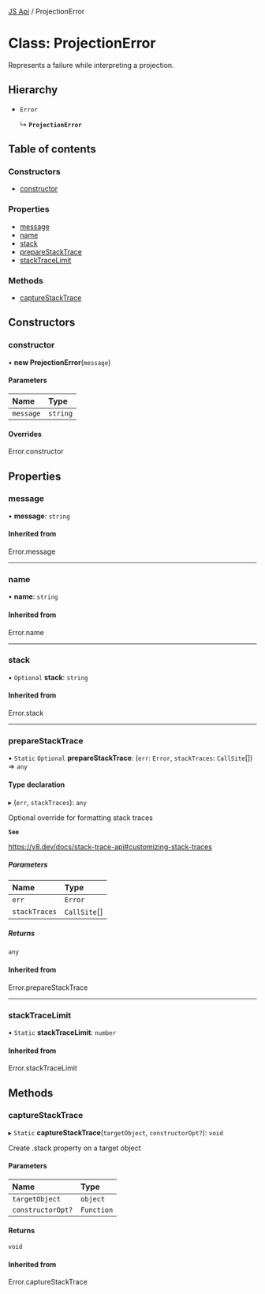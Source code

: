 [JS Api](../index.md) / ProjectionError

# Class: ProjectionError

Represents a failure while interpreting a projection.

## Hierarchy

- `Error`

  ↳ **`ProjectionError`**

## Table of contents

### Constructors

- [constructor](ProjectionError.md#constructor)

### Properties

- [message](ProjectionError.md#message)
- [name](ProjectionError.md#name)
- [stack](ProjectionError.md#stack)
- [prepareStackTrace](ProjectionError.md#preparestacktrace)
- [stackTraceLimit](ProjectionError.md#stacktracelimit)

### Methods

- [captureStackTrace](ProjectionError.md#capturestacktrace)

## Constructors

### constructor

• **new ProjectionError**(`message`)

#### Parameters

| Name | Type |
| :------ | :------ |
| `message` | `string` |

#### Overrides

Error.constructor

## Properties

### message

• **message**: `string`

#### Inherited from

Error.message

___

### name

• **name**: `string`

#### Inherited from

Error.name

___

### stack

• `Optional` **stack**: `string`

#### Inherited from

Error.stack

___

### prepareStackTrace

▪ `Static` `Optional` **prepareStackTrace**: (`err`: `Error`, `stackTraces`: `CallSite`[]) => `any`

#### Type declaration

▸ (`err`, `stackTraces`): `any`

Optional override for formatting stack traces

**`See`**

https://v8.dev/docs/stack-trace-api#customizing-stack-traces

##### Parameters

| Name | Type |
| :------ | :------ |
| `err` | `Error` |
| `stackTraces` | `CallSite`[] |

##### Returns

`any`

#### Inherited from

Error.prepareStackTrace

___

### stackTraceLimit

▪ `Static` **stackTraceLimit**: `number`

#### Inherited from

Error.stackTraceLimit

## Methods

### captureStackTrace

▸ `Static` **captureStackTrace**(`targetObject`, `constructorOpt?`): `void`

Create .stack property on a target object

#### Parameters

| Name | Type |
| :------ | :------ |
| `targetObject` | `object` |
| `constructorOpt?` | `Function` |

#### Returns

`void`

#### Inherited from

Error.captureStackTrace

